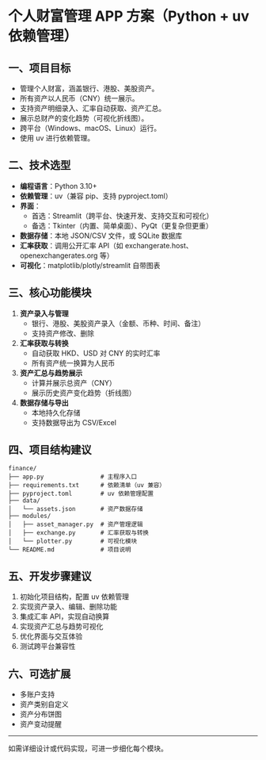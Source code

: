 # 个人财富管理 APP 方案（Python + uv 依赖管理）

## 一、项目目标

- 管理个人财富，涵盖银行、港股、美股资产。
- 所有资产以人民币（CNY）统一展示。
- 支持资产明细录入、汇率自动获取、资产汇总。
- 展示总财产的变化趋势（可视化折线图）。
- 跨平台（Windows、macOS、Linux）运行。
- 使用 uv 进行依赖管理。

## 二、技术选型

- **编程语言**：Python 3.10+
- **依赖管理**：uv（兼容 pip、支持 pyproject.toml）
- **界面**：
  - 首选：Streamlit（跨平台、快速开发、支持交互和可视化）
  - 备选：Tkinter（内置、简单桌面）、PyQt（更复杂但更重）
- **数据存储**：本地 JSON/CSV 文件，或 SQLite 数据库
- **汇率获取**：调用公开汇率 API（如 exchangerate.host、openexchangerates.org 等）
- **可视化**：matplotlib/plotly/streamlit 自带图表

## 三、核心功能模块

1. **资产录入与管理**
   - 银行、港股、美股资产录入（金额、币种、时间、备注）
   - 支持资产修改、删除
2. **汇率获取与转换**
   - 自动获取 HKD、USD 对 CNY 的实时汇率
   - 所有资产统一换算为人民币
3. **资产汇总与趋势展示**
   - 计算并展示总资产（CNY）
   - 展示历史资产变化趋势（折线图）
4. **数据存储与导出**
   - 本地持久化存储
   - 支持数据导出为 CSV/Excel

## 四、项目结构建议

```
finance/
├── app.py                # 主程序入口
├── requirements.txt      # 依赖清单（uv 兼容）
├── pyproject.toml        # uv 依赖管理配置
├── data/
│   └── assets.json       # 资产数据存储
├── modules/
│   ├── asset_manager.py  # 资产管理逻辑
│   ├── exchange.py       # 汇率获取与转换
│   └── plotter.py        # 可视化模块
└── README.md             # 项目说明
```

## 五、开发步骤建议

1. 初始化项目结构，配置 uv 依赖管理
2. 实现资产录入、编辑、删除功能
3. 集成汇率 API，实现自动换算
4. 实现资产汇总与趋势可视化
5. 优化界面与交互体验
6. 测试跨平台兼容性

## 六、可选扩展

- 多账户支持
- 资产类别自定义
- 资产分布饼图
- 资产变动提醒

---

如需详细设计或代码实现，可进一步细化每个模块。
